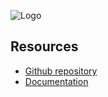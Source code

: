 
![Logo](logo.png)

## Resources
 * [Github repository](https://github.com/carlmartus/rapidframe.js)
 * [Documentation](http://martus.se/rapidframe/doc)

